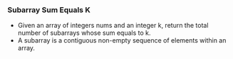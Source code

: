 ### Subarray Sum Equals K
- Given an array of integers nums and an integer k, return the total number of subarrays whose sum equals to k.
 - A subarray is a contiguous non-empty sequence of elements within an array.


